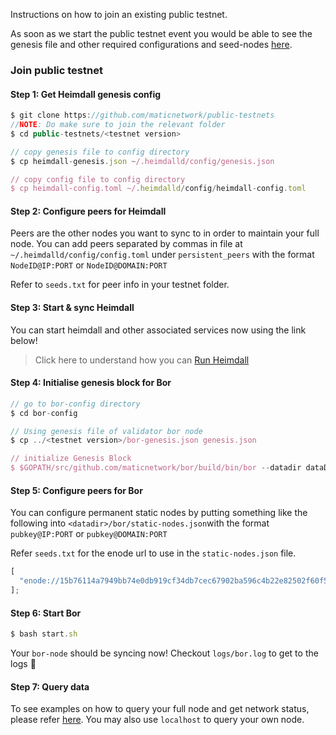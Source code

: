 Instructions on how to join an existing public testnet.

As soon as we start the public testnet event you would be able to see the genesis file and other required configurations and seed-nodes [here](https://github.com/maticnetwork/public-testnets).

### Join public testnet

#### Step 1: Get Heimdall genesis config

```js
$ git clone https://github.com/maticnetwork/public-testnets
//NOTE: Do make sure to join the relevant folder
$ cd public-testnets/<testnet version>

// copy genesis file to config directory
$ cp heimdall-genesis.json ~/.heimdalld/config/genesis.json

// copy config file to config directory
$ cp heimdall-config.toml ~/.heimdalld/config/heimdall-config.toml

```

#### Step 2: Configure peers for Heimdall

Peers are the other nodes you want to sync to in order to maintain your full node. You can add peers separated by commas in file at `~/.heimdalld/config/config.toml` under `persistent_peers` with the format `NodeID@IP:PORT` or `NodeID@DOMAIN:PORT`

Refer to `seeds.txt` for peer info in your testnet folder.

#### Step 3: Start & sync Heimdall

You can start heimdall and other associated services now using the link below!

> Click here to understand how you can [Run Heimdall](../heimdall/run-heimdall)

#### Step 4: Initialise genesis block for Bor

```js
// go to bor-config directory
$ cd bor-config

// Using genesis file of validator bor node
$ cp ../<testnet version>/bor-genesis.json genesis.json

// initialize Genesis Block
$ $GOPATH/src/github.com/maticnetwork/bor/build/bin/bor --datadir dataDir init genesis.json

```

#### Step 5: Configure peers for Bor

You can configure permanent static nodes by putting something like the following into `<datadir>/bor/static-nodes.json`with the format `pubkey@IP:PORT` or `pubkey@DOMAIN:PORT`

Refer `seeds.txt` for the enode url to use in the `static-nodes.json` file.

```js
[
  "enode://15b76114a7949bb74e0db919cf34db7cec67902ba596c4b22e82502f60f5d21d0d10c61e0db6bf0b2bfa5a358356aba38107a4f533a908c4463a928047a3b83a@34.202.53.230:30303"
];
```

#### Step 6: Start Bor

```js
$ bash start.sh

```

Your `bor-node` should be syncing now! Checkout `logs/bor.log` to get to the logs 🤩

#### Step 7: Query data

To see examples on how to query your full node and get network status, please refer [here](http://34.196.40.122:1317/swagger-ui/#/). You may also use `localhost` to query your own node.
